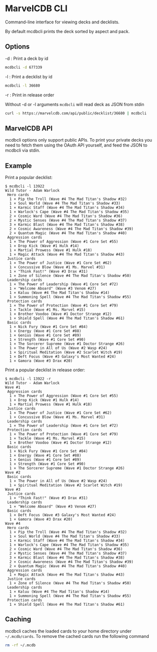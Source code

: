 # MarvelCDB CLI

Command-line interface for viewing decks and decklists.

By default mcdbcli prints the deck sorted by aspect and pack.

## Options

-d : Print a deck by id

```sh
mcdbcli -d 677339
```

-l : Print a decklist by id

```sh
mcdbcli -l 36680
```

-r : Print in release order

Without -d or -l arguments `mcdbcli` will read deck as JSON from stdin

```sh
curl -s https://marvelcdb.com/api/public/decklist/36680 | mcdbcli
```

## MarvelCDB API

mcdbcli options only support public APIs. To print your private decks you need to fetch them
using the OAuth API yourself, and feed the JSON to mcdbcli via stdin.

## Example

Print a popular decklist:

```console
$ mcdbcli -l 13922
Wild Tutor - Adam Warlock
 Hero cards
  1 × Pip the Troll (Wave #4 The Mad Titan's Shadow #32)
  1 × Soul World (Wave #4 The Mad Titan's Shadow #33)
  1 × Karmic Staff (Wave #4 The Mad Titan's Shadow #34)
  1 × Warlock's Cape (Wave #4 The Mad Titan's Shadow #35)
  2 × Cosmic Ward (Wave #4 The Mad Titan's Shadow #36)
  2 × Mystic Senses (Wave #4 The Mad Titan's Shadow #37)
  3 × Karmic Blast (Wave #4 The Mad Titan's Shadow #38)
  2 × Cosmic Awareness (Wave #4 The Mad Titan's Shadow #39)
  2 × Quantum Magic (Wave #4 The Mad Titan's Shadow #40)
 Aggression cards
  1 × The Power of Aggression (Wave #1 Core Set #55)
  1 × Drop Kick (Wave #1 Hulk #14)
  1 × Martial Prowess (Wave #1 Hulk #18)
  1 × Magic Attack (Wave #4 The Mad Titan's Shadow #43)
 Justice cards
  1 × The Power of Justice (Wave #1 Core Set #62)
  1 × Concussive Blow (Wave #1 Ms. Marvel #31)
  1 × "Think Fast!" (Wave #3 Drax #31)
  1 × Zone of Silence (Wave #4 The Mad Titan's Shadow #50)
 Leadership cards
  1 × The Power of Leadership (Wave #1 Core Set #72)
  1 × "Welcome Aboard" (Wave #3 Venom #27)
  1 × Kaluu (Wave #4 The Mad Titan's Shadow #14)
  1 × Summoning Spell (Wave #4 The Mad Titan's Shadow #55)
 Protection cards
  1 × The Power of Protection (Wave #1 Core Set #79)
  1 × Tackle (Wave #1 Ms. Marvel #15)
  1 × Brother Voodoo (Wave #1 Doctor Strange #12)
  1 × Shield Spell (Wave #4 The Mad Titan's Shadow #61)
 Basic cards
  1 × Nick Fury (Wave #1 Core Set #84)
  1 × Energy (Wave #1 Core Set #88)
  1 × Genius (Wave #1 Core Set #89)
  1 × Strength (Wave #1 Core Set #90)
  1 × The Sorcerer Supreme (Wave #1 Doctor Strange #26)
  1 × The Power in All of Us (Wave #2 Wasp #24)
  1 × Spiritual Meditation (Wave #2 Scarlet Witch #19)
  1 × Deft Focus (Wave #3 Galaxy's Most Wanted #24)
  1 × Gamora (Wave #3 Drax #20)
```

Print a popular decklist in release order:

```console
$ mcdbcli -l 13922 -r
Wild Tutor - Adam Warlock
Wave #1
 Aggression cards
  1 × The Power of Aggression (Wave #1 Core Set #55)
  1 × Drop Kick (Wave #1 Hulk #14)
  1 × Martial Prowess (Wave #1 Hulk #18)
 Justice cards
  1 × The Power of Justice (Wave #1 Core Set #62)
  1 × Concussive Blow (Wave #1 Ms. Marvel #31)
 Leadership cards
  1 × The Power of Leadership (Wave #1 Core Set #72)
 Protection cards
  1 × The Power of Protection (Wave #1 Core Set #79)
  1 × Tackle (Wave #1 Ms. Marvel #15)
  1 × Brother Voodoo (Wave #1 Doctor Strange #12)
 Basic cards
  1 × Nick Fury (Wave #1 Core Set #84)
  1 × Energy (Wave #1 Core Set #88)
  1 × Genius (Wave #1 Core Set #89)
  1 × Strength (Wave #1 Core Set #90)
  1 × The Sorcerer Supreme (Wave #1 Doctor Strange #26)
Wave #2
 Basic cards
  1 × The Power in All of Us (Wave #2 Wasp #24)
  1 × Spiritual Meditation (Wave #2 Scarlet Witch #19)
Wave #3
 Justice cards
  1 × "Think Fast!" (Wave #3 Drax #31)
 Leadership cards
  1 × "Welcome Aboard" (Wave #3 Venom #27)
 Basic cards
  1 × Deft Focus (Wave #3 Galaxy's Most Wanted #24)
  1 × Gamora (Wave #3 Drax #20)
Wave #4
 Hero cards
  1 × Pip the Troll (Wave #4 The Mad Titan's Shadow #32)
  1 × Soul World (Wave #4 The Mad Titan's Shadow #33)
  1 × Karmic Staff (Wave #4 The Mad Titan's Shadow #34)
  1 × Warlock's Cape (Wave #4 The Mad Titan's Shadow #35)
  2 × Cosmic Ward (Wave #4 The Mad Titan's Shadow #36)
  2 × Mystic Senses (Wave #4 The Mad Titan's Shadow #37)
  3 × Karmic Blast (Wave #4 The Mad Titan's Shadow #38)
  2 × Cosmic Awareness (Wave #4 The Mad Titan's Shadow #39)
  2 × Quantum Magic (Wave #4 The Mad Titan's Shadow #40)
 Aggression cards
  1 × Magic Attack (Wave #4 The Mad Titan's Shadow #43)
 Justice cards
  1 × Zone of Silence (Wave #4 The Mad Titan's Shadow #50)
 Leadership cards
  1 × Kaluu (Wave #4 The Mad Titan's Shadow #14)
  1 × Summoning Spell (Wave #4 The Mad Titan's Shadow #55)
 Protection cards
  1 × Shield Spell (Wave #4 The Mad Titan's Shadow #61)
```

## Caching

mcdbcli caches the loaded cards to your home directory under `~/.mcdb/cards`. To remove the cached cards run the following command

```sh
rm -rf ~/.mcdb
```
